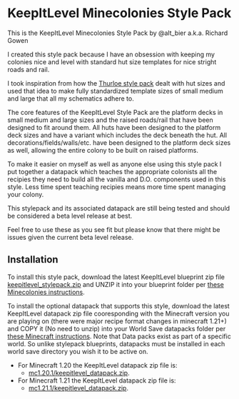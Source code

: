 # KeepItLevel Minecolonies Style Pack

This is the KeepItLevel Minecolonies Style Pack by @alt_bier a.k.a. Richard Gowen

I created this style pack because I have an obsession with keeping my colonies nice and level with standard hut size templates for nice stright roads and rail.

I took inspiration from how the [Thurloe style pack](https://www.planetminecraft.com/project/minecolonies-thurloe-style-pack/) dealt with hut sizes and used that idea to make fully standardized template sizes of small medium and large that all my schematics adhere to.

The core features of the KeepItLevel Style Pack are the platform decks in small medium and large sizes and the raised roads/rail that have been designed to fit around them.  All huts have been designed to the platform deck sizes and have a variant which includes the deck beneath the hut.  All decorations/fields/walls/etc. have been designed to the platform deck sizes as well, allowing the entire colony to be built on raised platforms.

To make it easier on myself as well as anyone else using this style pack I put together a datapack which teaches the appropriate colonists all the recipies they need to build all the vanilla and D.O. components used in this style.  Less time spent teaching recipies means more time spent managing your colony.

This stylepack and its associated datapack are still being tested and should be considered a beta level release at best.

Feel free to use these as you see fit but please know that there might be issues given the current beta level release.

## Installation

To install this style pack, download the latest KeepItLevel blueprint zip file [keepitlevel_stylepack.zip](https://github.com/gowenrw/keepitlevel_mc_style/raw/refs/heads/main/blueprints/keepitlevel_stylepack.zip) and UNZIP it into your blueprint folder per [these Minecolonies instructions](https://minecolonies.com/wiki/tutorials/schematics#how-do-i-install-custom-schematics-i-just-downloaded).

To install the optional datapack that supports this style, download the latest KeepItLevel datapack zip file cooresponding with the Minecraft version you are playing on (there were major recipe format changes in minecraft 1.21+) and COPY it (No need to unzip) into your World Save datapacks folder per [these Minecraft instructions](https://minecraft.wiki/w/Tutorial:Installing_a_data_pack).  Note that Data packs exist as part of a specific world.  So unlike stylepack blueprints, datapacks must be installed in each world save directory you wish it to be active on.
* For Minecraft 1.20 the KeepItLevel datapack zip file is:
  * [mc1.20.1/keepitlevel_datapack.zip](https://github.com/gowenrw/keepitlevel_mc_style/raw/refs/heads/main/datapacks/mc1.20.1/keepitlevel_datapack.zip).
* For Minecraft 1.21 the KeepItLevel datapack zip file is:
  * [mc1.21.1/keepitlevel_datapack.zip](https://github.com/gowenrw/keepitlevel_mc_style/raw/refs/heads/main/datapacks/mc1.21.1/keepitlevel_datapack.zip).
